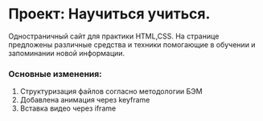 # Проект: Научиться учиться.

Одностраничный сайт для практики HTML,CSS. На странице предложены различные средства и техники помогающие в обучении и запоминании новой информации.

### Основные изменения:
1. Структуризация файлов согласно методологии БЭМ
2. Добавлена анимация через keyframe
3. Вставка видео через iframe

